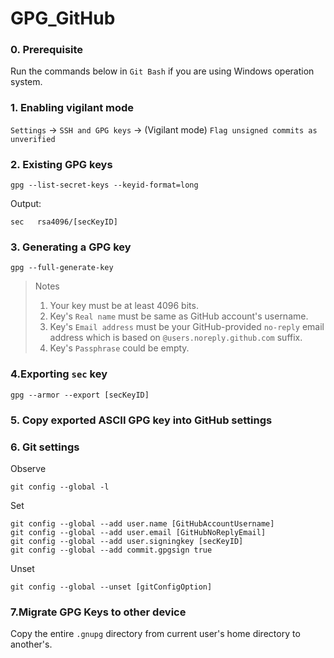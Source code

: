 # GPG_GitHub

### 0. Prerequisite

Run the commands below in `Git Bash` if you are using Windows operation system.

### 1. Enabling vigilant mode

`Settings` -> `SSH and GPG keys` -> (Vigilant mode) `Flag unsigned commits as unverified`

### 2. Existing GPG keys

```(bash)
gpg --list-secret-keys --keyid-format=long
```

Output:
```(bash)
sec   rsa4096/[secKeyID]
```

### 3. Generating a GPG key

```(bash)
gpg --full-generate-key
```
> Notes
> 1. Your key must be at least 4096 bits.
> 2. Key's `Real name` must be same as GitHub account's username.
> 3. Key's `Email address` must be your GitHub-provided `no-reply` email address which is based on `@users.noreply.github.com` suffix.
> 4. Key's `Passphrase` could be empty.

### 4.Exporting `sec` key

```(bash)
gpg --armor --export [secKeyID]
```

### 5. Copy exported ASCII GPG key into GitHub settings

### 6. Git settings

Observe

```(bash)
git config --global -l
```

Set

```(bash)
git config --global --add user.name [GitHubAccountUsername]
git config --global --add user.email [GitHubNoReplyEmail]
git config --global --add user.signingkey [secKeyID]
git config --global --add commit.gpgsign true
```

Unset
```
git config --global --unset [gitConfigOption]
```

### 7.Migrate GPG Keys to other device

Copy the entire `.gnupg` directory from current user's home directory to another's.
